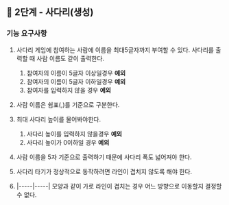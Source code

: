 ## 🚀 2단계 - 사다리(생성)

### 기능 요구사항

1. 사다리 게임에 참여하는 사람에 이름을 최대5글자까지 부여할 수 있다. 사다리를 출력할 때 사람 이름도 같이 출력한다.
   1. 참여자의 이름이 5글자 이상일경우 **예외**
   2. 참여자의 이름이 5글자 이하일경우 **예외**
   3. 참여자를 입력하지 않을 경우 **예외**


2. 사람 이름은 쉼표(,)를 기준으로 구분한다.


3. 최대 사다리 높이를 물어봐야한다.
   1. 사다리 높이를 입력하지 않을경우 **예외**
   2. 사다리 높이가 0이하일 경우 **예외**


4. 사람 이름을 5자 기준으로 출력하기 때문에 사다리 폭도 넓어져야 한다.



4. 사다리 타기가 정상적으로 동작하려면 라인이 겹치지 않도록 해야 한다.


5. |-----|-----| 모양과 같이 가로 라인이 겹치는 경우 어느 방향으로 이동할지 결정할 수 없다.
